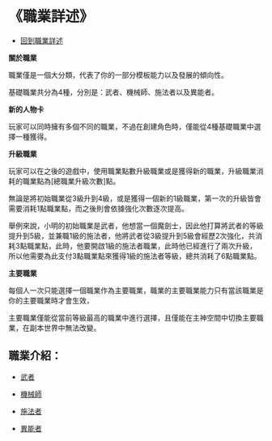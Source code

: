 《職業詳述》
===

- [回到職業詳述](/SB1t6w8lRT-LBAQW0KG12w)

**關於職業**

職業僅是一個大分類，代表了你的一部分模板能力以及發展的傾向性。

基礎職業共分為4種，分別是：武者、機械師、施法者以及異能者。

**新的人物卡**

玩家可以同時擁有多個不同的職業，不過在創建角色時，僅能從4種基礎職業中選擇一種獲得。

**升級職業**

玩家可以在之後的遊戲中，使用職業點數升級職業或是獲得新的職業，升級職業消耗的職業點為[總職業升級次數]點。

無論是將初始職業從3級升到4級，或是獲得一個新的1級職業，第一次的升級皆會需要消耗1點職業點，而之後則會依據強化次數逐次提高。

舉例來說，小明的初始職業是武者，他想當一個魔劍士，因此他打算將武者的等級提升到5級，並兼職1級的施法者，他將武者從3級提升到5級會經歷2次強化，共消耗3點職業點，此時，他要開啟1級的施法者職業，此時他已經進行了兩次升級，所以他需要為此支付3點職業點來獲得1級的施法者等級，總共消耗了6點職業點。

**主要職業**

每個人一次只能選擇一個職業作為主要職業，職業的主要職業能力只有當該職業是你的主要職業時才會生效，

主要職業僅能從當前等級最高的職業中進行選擇，且僅能在主神空間中切換主要職業，在副本世界中無法改變。

職業介紹：
---
- [武者](/QM1gWG-dRJO9UmWfJ2Y8QQ)

- [機械師](/qvlyGHZqS5WcvJDCQ4heeg)

- [施法者](/9VCphe0cSg6zbDLgm_y37Q)

- [異能者](https://hackmd.io/@0-En0lKGS-yg19kz7jU6nw/ByKu84Tpa)